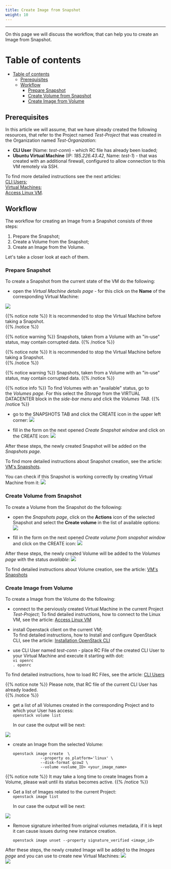 ```yaml
---
title: Create Image from Snapshot
weight: 10
---
```

___
On this page we will discuss the workflow, that can help you to create an Image from Snapshot.

# Table of contents
- [Table of contents](#table-of-contents)
  - [Prerequisites](#prerequisites)
  - [Workflow](#workflow)
    - [Prepare Snapshot](#prepare-snapshot)
    - [Create Volume from Snapshot](#create-volume-from-snapshot)
    - [Create Image from Volume](#create-image-from-volume)



## Prerequisites
In this article we will assume, that we have already created the following resources, that refer to the Project named *Test-Project* that was created in the Organization named *Test-Organization*: 

  - **CLI User** (Name: *test-conn*) - which RC file has already been loaded;  
  - **Ubuntu Virtual Machine** (IP: *185.226.43.42*, Name: *test-1*) - that was created with an additional firewall, configured to allow connection to this VM remotely via SSH.    
  
To find more detailed instructions see the next articles:    
    [CLI Users](https://docs.ventuscloud.eu/products/security/cli-users/);   
    [Virtual Machines](https://docs.ventuscloud.eu/products/compute/virtual-machines/);      
    [Access Linux VM](https://docs.ventuscloud.eu/products/compute/connect-linux-vm/).       

## Workflow  
The workflow for creating an Image from a Snapshot consists of three steps:
1. Prepare the Snapshot;
2. Create a Volume from the Snapshot;
3. Create an Image from the Volume.

Let's take a closer look at each of them.

### Prepare Snapshot
To create a Snapshot from the current state of the VM do the following:
- open the *Virtual Machine details page* - for this click on the **Name** of the corresponding Virtual Machine: 

![](../../../assets/images/conn-lin/8.png?classes=border,shadow)

{{% notice note %}}
It is recommended to stop the Virtual Machine before taking a Snapshot.  
{{% /notice %}} 

{{% notice warning %}}
Snapshots, taken from a Volume with an "in-use" status, may contain corrupted data.
{{% /notice %}} 

{{% notice note %}}
It is recommended to stop the Virtual Machine before taking a Snapshot.  
{{% /notice %}} 

{{% notice warning %}}
Snapshots, taken from a Volume with an "in-use" status, may contain corrupted data.
{{% /notice %}} 

{{% notice info %}}
To find Volumes with an "available" status, go to the *Volumes page*. For this select the *Storage* from the VIRTUAL DATACENTER block in the *side-bar menu* and click the *Volumes TAB*.
{{% /notice %}} 

- go to the SNAPSHOTS TAB and click the CREATE icon in the upper left corner:
![](../../../assets/images/tutorials/0-7.png?width=25pc&classes=border,shadow) 

- fill in the form on the next opened *Create Snapshot window* and click on the CREATE icon:
![](../../../assets/images/snap/11.png?width=35pc&classes=border,shadow)

After these steps, the newly created Snapshot will be added on the *Snapshots page*.

To find more detailed instructions about Snapshot creation, see the article: [VM's Snapshots](https://docs.ventuscloud.eu/products/storage/manage-snapshots/).

You can check if this Snapshot is working correctly by creating Virtual Machine from it:
![](../../../assets/images/tutorials/0-8.png?width=30pc&classes=border,shadow)


### Create Volume from Snapshot
To create a Volume from the Snapshot do the following:

- open the *Snapshots page*, click on the **Actions** icon of the selected Snapshot and select the **Create volume** in the list of available options:
![](../../../assets/images/tutorials/15.png?classes=border,shadow) 

- fill in the form on the next opened *Create volume from snapshot window* and click on the CREATE icon:
![](../../../assets/images/snap/7.png?width=35pc&classes=border,shadow) 

After these steps, the newly created Volume will be added to the *Volumes page* with the status *available*:
![](../../../assets/images/snap/8.png?classes=border,shadow) 

To find detailed instructions about Volume creation, see the article: [VM's Snapshots](https://docs.ventuscloud.eu/products/storage/manage-snapshots/) 

### Create Image from Volume
To create a Image from the Volume do the following:

- connect to the perviously created Virtual Machine in the current Project *Test-Project*; 
To find detailed instructions, how to connect to the Linux VM, see the article: [Access Linux VM](https://docs.ventuscloud.eu/products/compute/connect-linux-vm/)

- install Openstack client on the current VM;  
To find detailed instructions, how to Install and configure OpenStack CLI, see the article: [Installation OpenStack CLI](https://docs.ventuscloud.eu/tutorials-advanced/installation-openstack-cli/)

- use CLI User named *test-conn* - place RC File of the created CLI User to your Virtual Machine and execute it starting with dot:  
    `vi openrc`    
    `. openrc`  

To find detailed instructions, how to load RC Files, see the article: [CLI Users](https://docs.ventuscloud.eu/products/security/cli-users/)

{{% notice note %}}
Please note, that RC file of the current CLI User has already loaded.   
{{% /notice %}} 

- get a list of all Volumes created in the corresponding Project and to which your User has access:  
    `openstack volume list`      

    In our case the output will be next:    

![](../../../assets/images/tutorials/18.png?classes=border,shadow) 

- create an Image from the selected Volume:    
    ```
    openstack image create  \
                --property os_platform='linux' \
                --disk-format qcow2 \
                --volume <volume_ID> <your_image_name>
    ```            

{{% notice note %}}
It may take a long time to create Images from a Volume, please wait until its status becomes active.
{{% /notice %}} 

- Get a list of Images related to the current Project:  
    `openstack image list`    

    In our case the output will be next:  

![](../../../assets/images/tutorials/19.png?width=50pc&classes=border,shadow) 

- Remove signature inherited from original volumes metadata, if it is kept it can cause issues during new instance creation.
    ```  
    openstack image unset --property signature_verified <image_id>
    ```  
After these steps, the newly created Image will be added to the *Images page* and you can use to create new Virtual Machines: 
![](../../../assets/images/tutorials/20.png?classes=border,shadow)   
![](../../../assets/images/tutorials/0-9.png?width=30pc&classes=border,shadow) 
